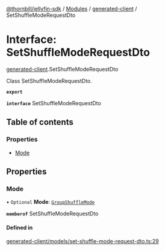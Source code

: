 [@thornbill/jellyfin-sdk](../README.md) / [Modules](../modules.md) / [generated-client](../modules/generated_client.md) / SetShuffleModeRequestDto

# Interface: SetShuffleModeRequestDto

[generated-client](../modules/generated_client.md).SetShuffleModeRequestDto

Class SetShuffleModeRequestDto.

**`export`**

**`interface`** SetShuffleModeRequestDto

## Table of contents

### Properties

- [Mode](generated_client.SetShuffleModeRequestDto.md#mode)

## Properties

### Mode

• `Optional` **Mode**: [`GroupShuffleMode`](../enums/generated_client.GroupShuffleMode.md)

**`memberof`** SetShuffleModeRequestDto

#### Defined in

[generated-client/models/set-shuffle-mode-request-dto.ts:29](https://github.com/jellyfin/jellyfin-sdk-typescript/blob/fa599ae/src/generated-client/models/set-shuffle-mode-request-dto.ts#L29)
